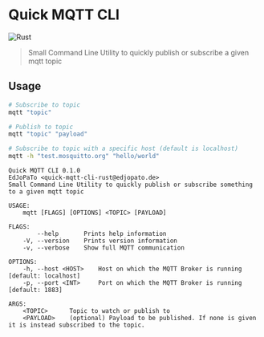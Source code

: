 # Quick MQTT CLI
![Rust](https://github.com/EdJoPaTo/quick-mqtt-cli/workflows/Rust/badge.svg)

> Small Command Line Utility to quickly publish or subscribe a given mqtt topic

## Usage

```sh
# Subscribe to topic
mqtt "topic"

# Publish to topic
mqtt "topic" "payload"

# Subscribe to topic with a specific host (default is localhost)
mqtt -h "test.mosquitto.org" "hello/world"
```

```plaintext
Quick MQTT CLI 0.1.0
EdJoPaTo <quick-mqtt-cli-rust@edjopato.de>
Small Command Line Utility to quickly publish or subscribe something to a given mqtt topic

USAGE:
    mqtt [FLAGS] [OPTIONS] <TOPIC> [PAYLOAD]

FLAGS:
        --help       Prints help information
    -V, --version    Prints version information
    -v, --verbose    Show full MQTT communication

OPTIONS:
    -h, --host <HOST>    Host on which the MQTT Broker is running [default: localhost]
    -p, --port <INT>     Port on which the MQTT Broker is running [default: 1883]

ARGS:
    <TOPIC>      Topic to watch or publish to
    <PAYLOAD>    (optional) Payload to be published. If none is given it is instead subscribed to the topic.
```
